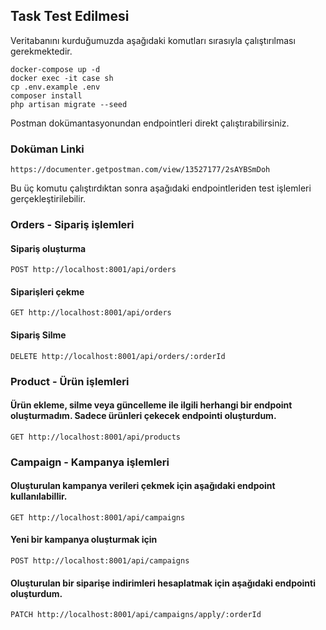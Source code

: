 ## Task Test Edilmesi

Veritabanını kurduğumuzda aşağıdaki komutları sırasıyla çalıştırılması gerekmektedir.

    docker-compose up -d
    docker exec -it case sh
    cp .env.example .env
    composer install
    php artisan migrate --seed

Postman dokümantasyonundan endpointleri direkt çalıştırabilirsiniz.

### Doküman Linki

    https://documenter.getpostman.com/view/13527177/2sAYBSmDoh

Bu üç komutu çalıştırdıktan sonra aşağıdaki endpointleriden test işlemleri gerçekleştirilebilir.

### Orders - Sipariş işlemleri

#### Sipariş oluşturma
    
    POST http://localhost:8001/api/orders

#### Siparişleri çekme

    GET http://localhost:8001/api/orders

#### Sipariş Silme

    DELETE http://localhost:8001/api/orders/:orderId

### Product - Ürün işlemleri

#### Ürün ekleme, silme veya güncelleme ile ilgili herhangi bir endpoint oluşturmadım. Sadece ürünleri çekecek endpointi oluşturdum.

    GET http://localhost:8001/api/products

### Campaign - Kampanya işlemleri

#### Oluşturulan kampanya verileri çekmek için aşağıdaki endpoint kullanılabillir.

    GET http://localhost:8001/api/campaigns

#### Yeni bir kampanya oluşturmak için

    POST http://localhost:8001/api/campaigns

#### Oluşturulan bir siparişe indirimleri hesaplatmak için aşağıdaki endpointi oluşturdum.

    PATCH http://localhost:8001/api/campaigns/apply/:orderId
